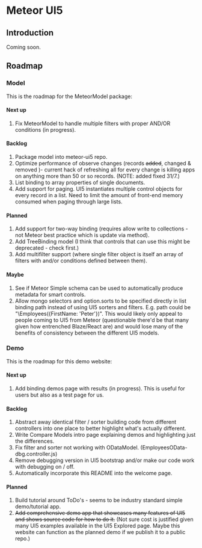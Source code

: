 # Meteor UI5

## Introduction
Coming soon.

## Roadmap

### Model
This is the roadmap for the MeteorModel package:

#### Next up
1. Fix MeteorModel to handle multiple filters with proper AND/OR conditions (in progress).

#### Backlog

1. Package model into meteor-ui5 repo.
1. Optimize performance of observe changes (records ~~added~~, changed & removed )- current hack of refreshing all for every change is killing apps on anything more than 50 or so records. (NOTE: added fixed 31/7.)
1. List binding to array properties of single documents.
1. Add support for paging.  UI5 instantiates multiple control objects for every record in a list.  Need to limit the amount of front-end memory consumed when paging through large lists.

#### Planned

1. Add support for two-way binding (requires allow write to collections - not Meteor best practice which is update via method).
2. Add TreeBinding model (I think that controls that can use this might be deprecated - check first.)
3. Add multifilter support (where single filter object is itself an array of filters with and/or conditions defined between them).

#### Maybe

1. See if Meteor Simple schema can be used to automatically produce metadata for smart controls.
1. Allow mongo selectors and option.sorts to be specified directly in list binding path instead of using UI5 sorters and filters.  E.g. path could be "\Employees({FirstName: 'Peter'})".  This would likely only appeal to people coming to UI5 from Meteor (questionable there'd be that many given how entrenched Blaze/React are) and would lose many of the benefits of consistency between the different UI5 models.

### Demo
This is the roadmap for this demo website:

#### Next up

1. Add binding demos page with results (in progress).  This is useful for users but also as a test page for us.

#### Backlog
1. Abstract away identical filter / sorter building code from different controllers into one place to better highlight what's actually different.
1. Write Compare Models intro page explaining demos and highlighting just the differences.
1. Fix filter and sorter not working with ODataModel. (EmployeesOData-dbg.controller.js)
1. Remove debugging version in UI5 bootstrap and/or make our code work with debugging on / off.
1. Automatically incorporate this README into the welcome page.

#### Planned
1. Build tutorial around ToDo's - seems to be industry standard simple demo/tutorial app.
1. ~~Add comprehensive demo app that showcases many features of UI5 and shows source code for how to do it.~~ (Not sure cost is justified given many UI5 examples available in the UI5 Explored page.  Maybe this website can function as the planned demo if we publish it to a public repo.)

